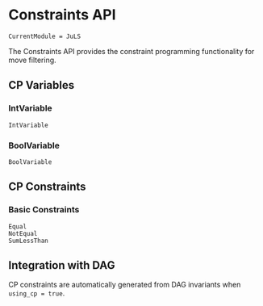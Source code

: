 # Constraints API

```@meta
CurrentModule = JuLS
```

The Constraints API provides the constraint programming functionality for move filtering.

## CP Variables

### IntVariable

```@docs
IntVariable
```

### BoolVariable

```@docs
BoolVariable
```

## CP Constraints

### Basic Constraints

```@docs
Equal
NotEqual
SumLessThan
```


## Integration with DAG

CP constraints are automatically generated from DAG invariants when `using_cp = true`.

